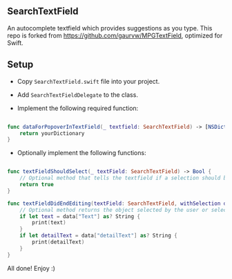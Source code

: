 ## SearchTextField
An autocomplete textfield which provides suggestions as you type. This repo is forked from https://github.com/gaurvw/MPGTextField, optimized for Swift.
 
<H2>Setup</H2>

* Copy `SearchTextField.swift` file into your project.

* Add `SearchTextFieldDelegate` to the class.

* Implement the following required function:

```swift

func dataForPopoverInTextField(_ textfield: SearchTextField) -> [NSDictionary] {
    return yourDictionary
}

```

* Optionally implement the following functions:

```swift

func textFieldShouldSelect(_ textField: SearchTextField) -> Bool {
    // Optional method that tells the textfield if a selection should be made even if user doesn't select anything from the search results.
    return true
}

func textFieldDidEndEditing(textField: SearchTextField, withSelection data: NSDictionary) {
    // Optional method returns the object selected by the user or selected by the textfield for you or a new object where the `CustomObject` key is set to `NEW`
    if let text = data["Text"] as? String {
        print(text)
    }
    if let detailText = data["detailText"] as? String {
        print(detailText)
    }
}

```
All done! Enjoy :)
